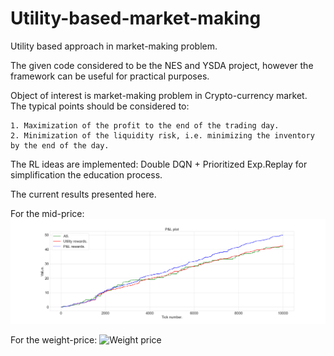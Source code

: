 # Utility-based-market-making
Utility based approach in market-making problem.

The given code considered to be the NES and YSDA project, however the framework can be useful for practical purposes.

Object of interest is market-making problem in Crypto-currency market. The typical points should be considered to:
 
 
    1. Maximization of the profit to the end of the trading day.
    2. Minimization of the liquidity risk, i.e. minimizing the inventory by the end of the day.
          
The RL ideas are implemented: Double DQN + Prioritized Exp.Replay for simplification the education process. 

The current results presented here. 

For the mid-price: 
![Mid price](https://github.com/timmurk/Utility-based-market-making/blob/main/mid_price_pnl.png?raw=true)

For the weight-price:
![Weight price](https://github.com/timmurk/Utility-based-market-making/blob/main/wp_price_pnl.png?raw=true)
